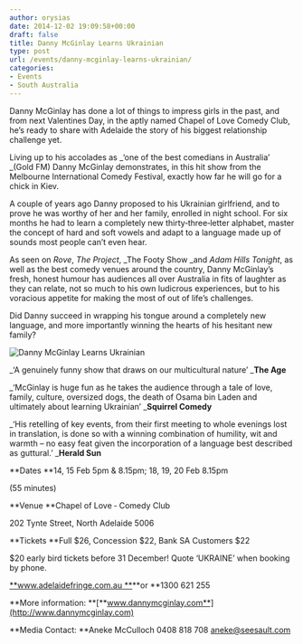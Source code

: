 ```yaml
---
author: orysias
date: 2014-12-02 19:09:58+00:00
draft: false
title: Danny McGinlay Learns Ukrainian
type: post
url: /events/danny-mcginlay-learns-ukrainian/
categories:
- Events
- South Australia
---
```


Danny McGinlay has done a lot of things to impress girls in the past, and from next Valentines Day, in the aptly named Chapel of Love Comedy Club, he’s ready to share with Adelaide the story of his biggest relationship challenge yet.

Living up to his accolades as _‘one of the best comedians in Australia’ _(Gold FM) Danny McGinlay demonstrates, in this hit show from the Melbourne International Comedy Festival, exactly how far he will go for a chick in Kiev.

A couple of years ago Danny proposed to his Ukrainian girlfriend, and to prove he was worthy of her and her family, enrolled in night school. For six months he had to learn a completely new thirty‐three‐letter alphabet, master the concept of hard and soft vowels and adapt to a language made up of sounds most people can’t even hear.

As seen on _Rove_, _The Project_, _The Footy Show _and _Adam Hills Tonight_, as well as the best comedy venues around the country, Danny McGinlay’s fresh, honest humour has audiences all over Australia in fits of laughter as they can relate, not so much to his own ludicrous experiences, but to his voracious appetite for making the most of out of life’s challenges.

Did Danny succeed in wrapping his tongue around a completely new language, and more importantly winning the hearts of his hesitant new family?

![Danny McGinlay Learns Ukrainian](http://www.ozeukes.com/wp-content/uploads/2014/12/Danny.jpg)


_‘A genuinely funny show that draws on our multicultural nature’ _**The Age**

_‘McGinlay is huge fun as he takes the audience through a tale of love, family, culture, oversized dogs, the death of Osama bin Laden and ultimately about learning Ukrainian’ _**Squirrel Comedy**

_‘His retelling of key events, from their first meeting to whole evenings lost in translation, is done so with a winning combination of humility, wit and warmth – no easy feat given the incorporation of a language best described as guttural.’ _**Herald Sun**

**Dates **14, 15 Feb 5pm & 8.15pm; 18, 19, 20 Feb 8.15pm

(55 minutes)

**Venue **Chapel of Love ‐ Comedy Club

202 Tynte Street, North Adelaide 5006

**Tickets **Full $26, Concession $22, Bank SA Customers $22

$20 early bird tickets before 31 December! Quote ‘UKRAINE’ when booking by phone.

[**www.adelaidefringe.com.au **](http://www.adelaidefringe.com.au)**or **1300 621 255

**More information: **[**www.dannymcginlay.com**](http://www.dannymcginlay.com)

**Media Contact: **Aneke McCulloch 0408 818 708 aneke@seesault.com


